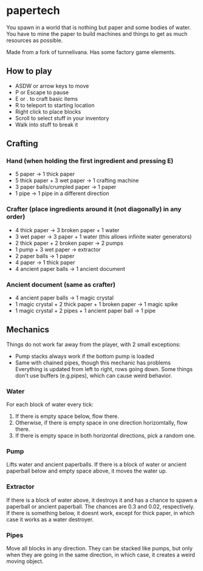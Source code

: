 # papertech
You spawn in a world that is nothing but paper and some bodies of water. You have to mine the paper to build machines and things to get as much resources as possible.

Made from a fork of tunnelivana. Has some factory game elements.




## How to play

- ASDW or arrow keys to move
- P or Escape to pause
- E or . to craft basic items
- R to teleport to starting location
- Right click to place blocks
- Scroll to select stuff in your inventory
- Walk into stuff to break it




## Crafting

### Hand (when holding the first ingredient and pressing E)

- 5 paper → 1 thick paper
- 5 thick paper + 3 wet paper → 1 crafting machine
- 3 paper balls/crumpled paper → 1 paper
- 1 pipe → 1 pipe in a different direction

### Crafter (place ingredients around it (not diagonally) in any order)

- 4 thick paper → 3 broken paper + 1 water
- 3 wet paper → 3 paper + 1 water (this allows infinite water generators)
- 2 thick paper + 2 broken paper → 2 pumps
- 1 pump + 3 wet paper → extractor
- 2 paper balls → 1 paper
- 4 paper → 1 thick paper
- 4 ancient paper balls → 1 ancient document

### Ancient document (same as crafter)

- 4 ancient paper balls → 1 magic crystal
- 1 magic crystal + 2 thick paper + 1 broken paper → 1 magic spike
- 1 magic crystal + 2 pipes + 1 ancient paper ball → 1 pipe



## Mechanics

Things do not work far away from the player, with 2 small exceptions:
- Pump stacks always work if the bottom pump is loaded
- Same with chained pipes, though this mechanic has problems
Everything is updated from left to right, rows going down. Some things don't use buffers (e.g.pipes), which can cause weird behavior.

### Water
For each block of water every tick:
1. If there is empty space below, flow there.
2. Otherwise, if there is empty space in one direction horizomtally, flow there.
3. If there is empty space in both horizontal directions, pick a random one.
### Pump
Lifts water and ancient paperballs. If there is a block of water or ancient paperball below and empty space above, it moves the water up.
### Extractor
If there is a block of water above, it destroys it and has a chance to spawn a paperball or ancient paperball. The chances are 0.3 and 0.02, respectively. If there is something below, it doesnt work, except for thick paper, in which case it works as a water destroyer.
### Pipes
Move all blocks in any direction. They can be stacked like pumps, but only when they are going in the same direction, in which case, it creates a weird moving object.
